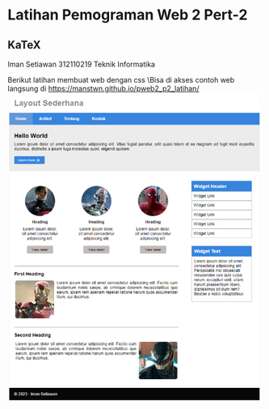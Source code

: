 # Latihan Pemograman Web 2 Pert-2



## KaTeX

Iman Setiawan
312110219
Teknik Informatika

Berikut latihan membuat web dengan css
\Bisa di akses contoh web langsung di https://manstwn.github.io/pweb2_p2_latihan/
![](preview.png)

